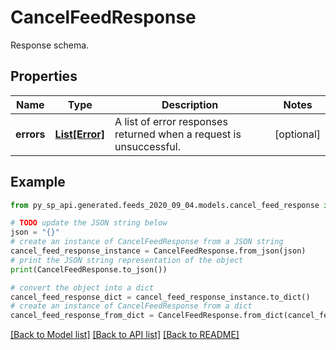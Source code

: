 # CancelFeedResponse

Response schema.

## Properties

Name | Type | Description | Notes
------------ | ------------- | ------------- | -------------
**errors** | [**List[Error]**](Error.md) | A list of error responses returned when a request is unsuccessful. | [optional] 

## Example

```python
from py_sp_api.generated.feeds_2020_09_04.models.cancel_feed_response import CancelFeedResponse

# TODO update the JSON string below
json = "{}"
# create an instance of CancelFeedResponse from a JSON string
cancel_feed_response_instance = CancelFeedResponse.from_json(json)
# print the JSON string representation of the object
print(CancelFeedResponse.to_json())

# convert the object into a dict
cancel_feed_response_dict = cancel_feed_response_instance.to_dict()
# create an instance of CancelFeedResponse from a dict
cancel_feed_response_from_dict = CancelFeedResponse.from_dict(cancel_feed_response_dict)
```
[[Back to Model list]](../README.md#documentation-for-models) [[Back to API list]](../README.md#documentation-for-api-endpoints) [[Back to README]](../README.md)


